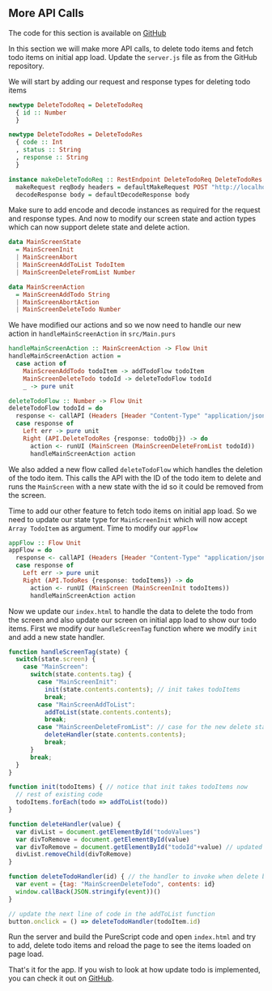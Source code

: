## More API Calls

The code for this section is available on [GitHub](https://github.com/iAmMrinal0/prestoByExample/releases/tag/v0.8)

In this section we will make more API calls, to delete todo items and fetch todo items on initial app load. Update the `server.js` file as from the GitHub repository.

We will start by adding our request and response types for deleting todo items

```haskell
newtype DeleteTodoReq = DeleteTodoReq
  { id :: Number
  }

newtype DeleteTodoRes = DeleteTodoRes
  { code :: Int
  , status :: String
  , response :: String
  }

instance makeDeleteTodoReq :: RestEndpoint DeleteTodoReq DeleteTodoRes where
  makeRequest reqBody headers = defaultMakeRequest POST "http://localhost:3000/delete" headers reqBody
  decodeResponse body = defaultDecodeResponse body
```

Make sure to add encode and decode instances as required for the request and response types. And now to modify our screen state and action types which can now support delete state and delete action.

```haskell
data MainScreenState
  = MainScreenInit
  | MainScreenAbort
  | MainScreenAddToList TodoItem
  | MainScreenDeleteFromList Number

data MainScreenAction
  = MainScreenAddTodo String
  | MainScreenAbortAction
  | MainScreenDeleteTodo Number
```

We have modified our actions and so we now need to handle our new action in `handleMainScreenAction` in `src/Main.purs`

```haskell
handleMainScreenAction :: MainScreenAction -> Flow Unit
handleMainScreenAction action =
  case action of
    MainScreenAddTodo todoItem -> addTodoFlow todoItem
    MainScreenDeleteTodo todoId -> deleteTodoFlow todoId
    _ -> pure unit

deleteTodoFlow :: Number -> Flow Unit
deleteTodoFlow todoId = do
  response <- callAPI (Headers [Header "Content-Type" "application/json"]) (API.DeleteTodoReq {id: todoId})
  case response of
    Left err -> pure unit
    Right (API.DeleteTodoRes {response: todoObj}) -> do
      action <- runUI (MainScreen (MainScreenDeleteFromList todoId))
      handleMainScreenAction action
```

We also added a new flow called `deleteTodoFlow` which handles the deletion of the todo item. This calls the API with the ID of the todo item to delete and runs the `MainScreen` with a new state with the id so it could be removed from the screen.

Time to add our other feature to fetch todo items on initial app load. So we need to update our state type for `MainScreenInit` which will now accept `Array TodoItem` as argument. Time to modify our `appFlow`

```haskell
appFlow :: Flow Unit
appFlow = do
  response <- callAPI (Headers [Header "Content-Type" "application/json"]) API.TodoReq
  case response of
    Left err -> pure unit
    Right (API.TodoRes {response: todoItems}) -> do
      action <- runUI (MainScreen (MainScreenInit todoItems))
      handleMainScreenAction action
```

Now we update our `index.html` to handle the data to delete the todo from the screen and also update our screen on initial app load to show our todo items. First we modify our `handleScreenTag` function where we modify `init` and add a new state handler.

```js
function handleScreenTag(state) {
  switch(state.screen) {
    case "MainScreen":
      switch(state.contents.tag) {
        case "MainScreenInit":
          init(state.contents.contents); // init takes todoItems
          break;
        case "MainScreenAddToList":
          addToList(state.contents.contents);
          break;
        case "MainScreenDeleteFromList": // case for the new delete state
          deleteHandler(state.contents.contents);
          break;
      }
      break;
  }
}

function init(todoItems) { // notice that init takes todoItems now
  // rest of existing code
  todoItems.forEach(todo => addToList(todo))
}

function deleteHandler(value) {
  var divList = document.getElementById("todoValues")
  var divToRemove = document.getElementById(value)
  var divToRemove = document.getElementById("todoId"+value) // updated this 
  divList.removeChild(divToRemove)
}

function deleteTodoHandler(id) { // the handler to invoke when delete button is clicked
  var event = {tag: "MainScreenDeleteTodo", contents: id}
  window.callBack(JSON.stringify(event))()
}

// update the next line of code in the addToList function
button.onclick = () => deleteTodoHandler(todoItem.id)
```

Run the server and build the PureScript code and open `index.html` and try to add, delete todo items and reload the page to see the items loaded on page load.

That's it for the app. If you wish to look at how update todo is implemented, you can check it out on [GitHub](https://github.com/iAmMrinal0/prestoByExample/releases/tag/v0.9).

